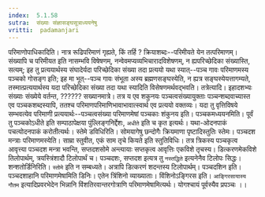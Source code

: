 ```yaml
---
index:  5.1.58
sutra:  संख्याः संज्ञासङ्घसूत्राध्ययनेषु
vritti:  padamanjari
---
```


परिमाणोपाधिकादिति। नात्र रूढिपरिमाणं गृह्यते, किं तर्हि ? क्रियाशब्दः--परिमीयते येन तत्परिमाणम्। संख्यापि च परिमीयत इति नासम्भवि विषेषणम्, नन्वेवमप्यव्यभिचारादविशेषणम्, न ह्यपरिच्छेदिका संख्यास्ति, सत्यम्; इह तु प्रत्ययार्थस्य संघादेर्यदा परिच्छेदिका संख्या तदा प्रत्ययो यथा स्यात्--पञ्च गावः परिमाणमस्य पञ्चको गोसङ्ग इति; इह मा भूत्--पञ्च गावः संभूता अस्य ब्रह्मणसङ्घस्येति, न ह्यत्र सङ्घस्येयत्तागम्यते, तस्मात्प्रत्ययार्थस्य यदा परिच्छेदिका संख्या तदा यथा स्यादिति विसेषणमर्थवद्भवति।
	तत्रेत्यादि। इहादशभ्यः संख्याः संख्येये वर्तन्त, ?????? सख्यानमात्रे। तत्र य एव शकुनयः पञ्चत्वसंख्यायुक्ताः पञ्चन्शब्दवाच्यास्त एव पञ्चकशब्दस्यापि, ततश्च परिमाणपरिमाणिभावाभावात्स्वार्थ एव प्रत्ययो वक्तव्यः। यदा तु वृत्तिविषये सम्भवत्येव परिमाणी प्रत्ययार्थः--पञ्चत्वसंख्या परिमाणमेषां पञ्चकाः शंकुनय इति। पञ्चकमध्ययनमिति। पूर्वं तु पञ्चकोऽधीते इति सम्पाठापेक्षया पुंल्लिङ्गनिर्द्देशः, `अधीते` इति च कृत इत्यर्थः। यथा-ओदनपाकं पचत्योदनपाकं करोतीत्यर्थः।
	स्तेमे डविधिरिति। सोमयागेषु छन्दोगैः क्रियमाणा पृष्टादिस्तुतिः स्तेमः। पञ्चदश मन्त्राः परिमाणमस्येति। साम्रा स्तुवीत, एकं साम तृचे कियते इति स्तुतिविधिः। तत्र त्रिकस्य पञ्चकृत्व आवृत्त्या पञ्चदश मन्त्रा भवन्ति, सप्तदशसोमे अन्त्यायाः सप्तकृत्व आवृत्तिः एकविशे तृचस्य। डित्करणमेकविशे तिलोपार्थम्, त्रयस्त्रिंशादौ टिलोपार्थं च। पञ्चदशः, सप्तदश इत्यत्र तु `नस्तद्धिते` इत्यनेनैव टिलोपः सिद्धः।
	शन्शतोर्डिनिरिति। `स्तोमे` इति न सम्बध्यते। अत्रापि डित्करणं शदन्तस्य टिलोपार्थम्। पञ्चदशिन इति। पञ्चदशाहानि परिमाणमेषामिति डिनिः। एतेन त्रिंशिनो व्याख्याताः।
	विंशिनोऽङ्गिरस इति। `आङ्गिरसायास्य गौतम` इत्यादिप्रवरभेदेन भिन्नानि विंशतिरवान्तरगोत्राणि परिमाणमेषामित्यर्थः।
	योगश्चायं पूर्वस्यैव प्रपञ्चः ।। 

